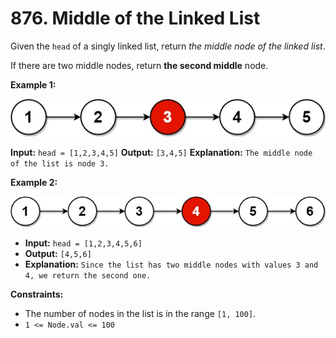 # 876. Middle of the Linked List

Given the `head` of a singly linked list, return _the middle node of the linked list_.

If there are two middle nodes, return **the second middle** node.

**Example 1:**

![](lc-midlist1.jpg)

**Input:** `head = [1,2,3,4,5]`
**Output:** `[3,4,5]`
**Explanation:** `The middle node of the list is node 3.`

**Example 2:**

![](lc-midlist2.jpg)

* **Input:** `head = [1,2,3,4,5,6]`
* **Output:** `[4,5,6]`
* **Explanation:** `Since the list has two middle nodes with values 3 and 4, we return the second one.`

**Constraints:**

*   The number of nodes in the list is in the range `[1, 100]`.
*   `1 <= Node.val <= 100`

